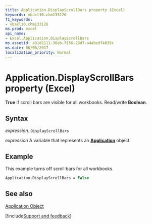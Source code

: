 ```yaml
---
title: Application.DisplayScrollBars property (Excel)
keywords: vbaxl10.chm133126
f1_keywords:
- vbaxl10.chm133126
ms.prod: excel
api_name:
- Excel.Application.DisplayScrollBars
ms.assetid: a81d2111-38eb-f156-28d7-a4abedf4839c
ms.date: 06/08/2017
localization_priority: Normal
---
```



# Application.DisplayScrollBars property (Excel)

 **True** if scroll bars are visible for all workbooks. Read/write **Boolean**.


## Syntax

_expression_. `DisplayScrollBars`

_expression_ A variable that represents an **[Application](Excel.Application(object).md)** object.


## Example

This example turns off scroll bars for all workbooks.


```vb
Application.DisplayScrollBars = False
```


## See also


[Application Object](Excel.Application(object).md)

[!include[Support and feedback](~/includes/feedback-boilerplate.md)]